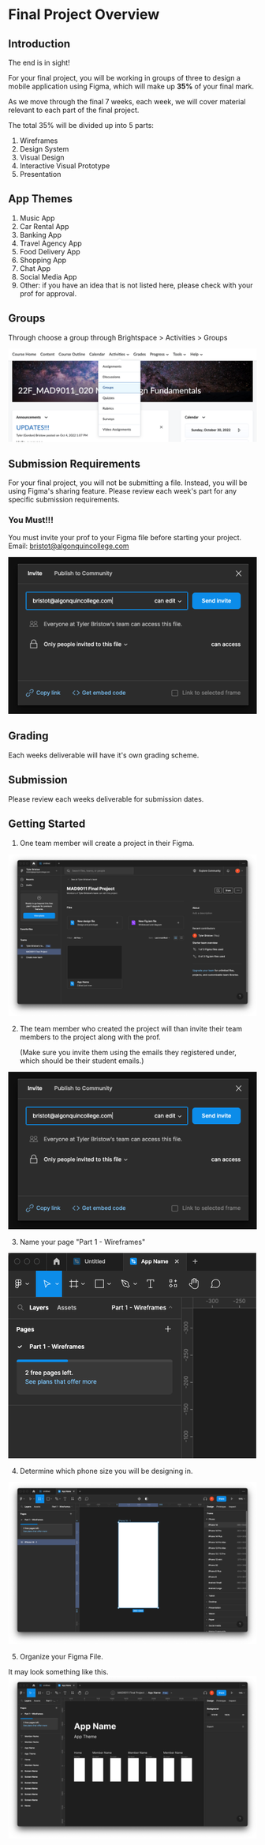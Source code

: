 # Final Project Overview

## Introduction

The end is in sight!

For your final project, you will be working in groups of three to design a mobile application using Figma, which will make up **35%** of your final mark.

As we move through the final 7 weeks, each week, we will cover material relevant to each part of the final project.

The total 35% will be divided up into 5 parts:

1. Wireframes
2. Design System
3. Visual Design
4. Interactive Visual Prototype
5. Presentation

## App Themes

1. Music App
2. Car Rental App
3. Banking App
4. Travel Agency App
5. Food Delivery App
6. Shopping App
7. Chat App
8. Social Media App
9. Other: if you have an idea that is not listed here, please check with your prof for approval.

## Groups

Through choose a group through Brightspace > Activities > Groups

![Brightspace Groups](./assets/groups.png)

## Submission Requirements

For your final project, you will not be submitting a file. Instead, you will be using Figma's sharing feature. Please review each week's part for any specific submission requirements.

### You Must!!!

You must invite your prof to your Figma file before starting your project.
Email: bristot@algonquincollege.com

![Figma Share](./assets/project-share.png)

## Grading

Each weeks deliverable will have it's own grading scheme.

## Submission

Please review each weeks deliverable for submission dates.

## Getting Started

1. One team member will create a project in their Figma.

![Figma Project](./assets/create-project.png)

2. The team member who created the project will than invite their team members to the project along with the prof.

   (Make sure you invite them using the emails they registered under, which should be their student emails.)

![Figma Share Project](./assets/project-share.png)

3. Name your page "Part 1 - Wireframes"

![Figma Name Page](./assets/rename-page.png)

4. Determine which phone size you will be designing in.

![Figma Create Frame](./assets/frame-size.png)

5. Organize your Figma File.

It may look something like this.
![Figma File Organize](./assets/layout.png)
